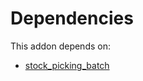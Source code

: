 # Dependencies

This addon depends on:

- [stock_picking_batch](../../../../../oca-ocb-warehouse/odoo-bringout-oca-ocb-stock_picking_batch)
